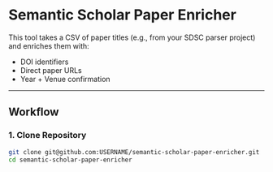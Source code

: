 # Semantic Scholar Paper Enricher

This tool takes a CSV of paper titles (e.g., from your SDSC parser project) and enriches them with:
- DOI identifiers
- Direct paper URLs
- Year + Venue confirmation

---

## Workflow

### 1. Clone Repository
```bash
git clone git@github.com:USERNAME/semantic-scholar-paper-enricher.git
cd semantic-scholar-paper-enricher
